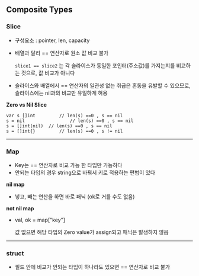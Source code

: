 ## Composite Types



### Slice

* 구성요소 : pointer, len, capacity 

* 배열과 달리 == 연산자로 원소 값 비교 불가

  `slice1 == slice2` 는 각 슬라이스가 동일한 포인터(주소값)를 가지는지를 비교하는 것으로, 값 비교가 아니다

* 슬라이스와 배열에서 == 연산자의 일관성 없는 취급은 혼동을 유발할 수 있으므로, 슬라이스에는 nil과의 비교만 유일하게 허용

**Zero vs Nil Slice** 

```
var s []int			// len(s) ==0 , s == nil
s = nil					// len(s) ==0 , s == nil
s = []int(nil)	// len(s) ==0 , s == nil
s = []int{}			// len(s) ==0 , s != nil
```

---

### Map

* Key는 == 연산자로 비교 가능 한 타입만 가능하다 
* 안되는 타입의 경우 string으로 바꿔서 키로 적용하는 편법이 있다

**nil map** 

* 넣고, 빼는 연산을 하면 바로 패닉 (ok로 거를 수도 없음)

**not nil map**

* val, ok = map["key"]

  값 없으면 해당 타입의 Zero value가 assign되고  패닉은 발생하지 않음


---

### struct

* 필드 안에 비교가 안되는 타입이 하나라도 있으면 == 연산자로 비교 불가
